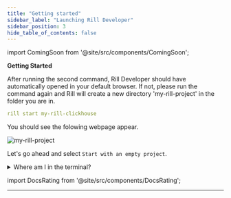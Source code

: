 ```yaml
---
title: "Getting started"
sidebar_label: "Launching Rill Developer"
sidebar_position: 3
hide_table_of_contents: false
---
```

import ComingSoon from '@site/src/components/ComingSoon';

<ComingSoon />

<div id='contents_to_overlay'>

**Getting Started**

After running the second command, Rill Developer should have automatically opened in your default browser. If not, please run the command again and Rill will create a new directory 'my-rill-project' in the folder you are in.


```yaml
rill start my-rill-clickhouse
```

You should see the folowing webpage appear. 

![my-rill-project](/img/tutorials/101/new-rill-project.png)
<br />

Let's go ahead and select `Start with an empty project`.

<details>
  <summary>Where am I in the terminal?</summary>
  
    You can use the `pwd` command to see which directory in the terminal you are. <br />
    If this is not where you'd like to make the directory use the `cd` command to change directories.

</details>


import DocsRating from '@site/src/components/DocsRating';

---
<DocsRating />
</div>